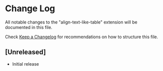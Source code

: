# Change Log

All notable changes to the "align-text-like-table" extension will be documented in this file.

Check [Keep a Changelog](http://keepachangelog.com/) for recommendations on how to structure this file.

## [Unreleased]

- Initial release